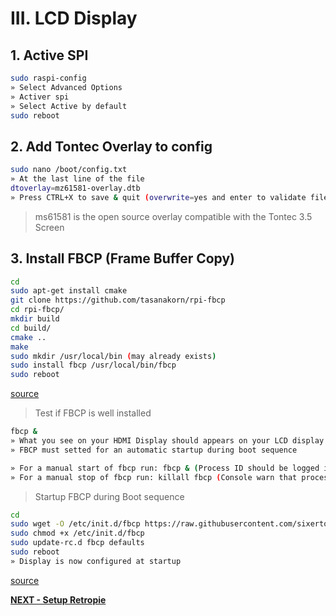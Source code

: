# III. LCD Display

## 1. Active SPI

```bash
sudo raspi-config
» Select Advanced Options
» Activer spi
» Select Active by default
sudo reboot
```

## 2. Add Tontec Overlay to config

```bash
sudo nano /boot/config.txt
» At the last line of the file
dtoverlay=mz61581-overlay.dtb
» Press CTRL+X to save & quit (overwrite=yes and enter to validate filename)
```

> ms61581 is the open source overlay compatible with the Tontec 3.5 Screen

## 3. Install FBCP (Frame Buffer Copy)

```bash
cd
sudo apt-get install cmake
git clone https://github.com/tasanakorn/rpi-fbcp
cd rpi-fbcp/
mkdir build
cd build/
cmake ..
make
sudo mkdir /usr/local/bin (may already exists)
sudo install fbcp /usr/local/bin/fbcp
sudo reboot
```

[source](https://github.com/notro/fbtft/wiki/Framebuffer-use#framebuffer-mirroring)

> Test if FBCP is well installed

```bash
fbcp &
» What you see on your HDMI Display should appears on your LCD display
» FBCP must setted for an automatic startup during boot sequence

» For a manual start of fbcp run: fbcp & (Process ID should be logged in console)
» For a manual stop of fbcp run: killall fbcp (Console warn that process has been completed)
```

> Startup FBCP during Boot sequence

```bash
cd
sudo wget -O /etc/init.d/fbcp https://raw.githubusercontent.com/sixertoy/retrobox/master/files/fbcp
sudo chmod +x /etc/init.d/fbcp
sudo update-rc.d fbcp defaults
sudo reboot
» Display is now configured at startup
```

[source](https://github.com/watterott/RPi-Display/blob/master/docu/FAQ.md)

[**NEXT - Setup Retropie**](./IV-setup_retropie.md)
